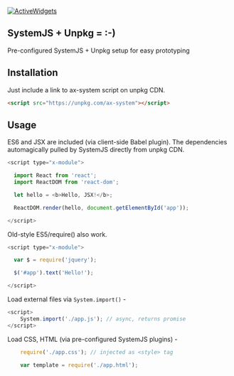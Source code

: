 

[![ActiveWidgets](http://www.activewidgets.com/include/logo/aw-logo-40.png?vue-adapter-readme)](http://www.activewidgets.com/)

## SystemJS + Unpkg = :-)

Pre-configured SystemJS + Unpkg setup for easy prototyping

## Installation

Just include a link to ax-system script on unpkg CDN.

```html
<script src="https://unpkg.com/ax-system"></script>
```

## Usage

ES6 and JSX are included (via client-side Babel plugin). The dependencies automagically pulled by SystemJS directly from unpkg CDN.

```js
<script type="x-module">

  import React from 'react';
  import ReactDOM from 'react-dom';

  let hello = <b>Hello, JSX!</b>;

  ReactDOM.render(hello, document.getElementById('app'));

</script>
```

Old-style ES5/require() also work.

```js
<script type="x-module">

  var $ = require('jquery');

  $('#app').text('Hello!');

</script>
```

Load external files via `System.import()` -

```js
<script>
    System.import('./app.js'); // async, returns promise
</script>
```

Load CSS, HTML (via pre-configured SystemJS plugins) - 

```js
    require('./app.css'); // injected as <style> tag
    
    var template = require('./app.html');
```
